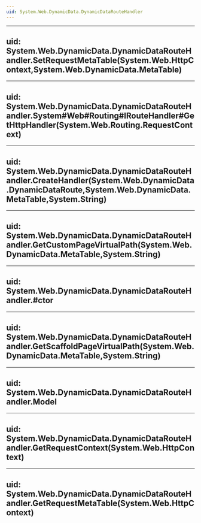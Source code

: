 ```yaml
---
uid: System.Web.DynamicData.DynamicDataRouteHandler
---
```


---
uid: System.Web.DynamicData.DynamicDataRouteHandler.SetRequestMetaTable(System.Web.HttpContext,System.Web.DynamicData.MetaTable)
---

---
uid: System.Web.DynamicData.DynamicDataRouteHandler.System#Web#Routing#IRouteHandler#GetHttpHandler(System.Web.Routing.RequestContext)
---

---
uid: System.Web.DynamicData.DynamicDataRouteHandler.CreateHandler(System.Web.DynamicData.DynamicDataRoute,System.Web.DynamicData.MetaTable,System.String)
---

---
uid: System.Web.DynamicData.DynamicDataRouteHandler.GetCustomPageVirtualPath(System.Web.DynamicData.MetaTable,System.String)
---

---
uid: System.Web.DynamicData.DynamicDataRouteHandler.#ctor
---

---
uid: System.Web.DynamicData.DynamicDataRouteHandler.GetScaffoldPageVirtualPath(System.Web.DynamicData.MetaTable,System.String)
---

---
uid: System.Web.DynamicData.DynamicDataRouteHandler.Model
---

---
uid: System.Web.DynamicData.DynamicDataRouteHandler.GetRequestContext(System.Web.HttpContext)
---

---
uid: System.Web.DynamicData.DynamicDataRouteHandler.GetRequestMetaTable(System.Web.HttpContext)
---
